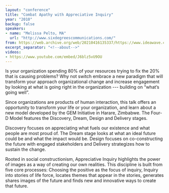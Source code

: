 ```yaml
---
layout: "conference"
title: "Combat Apathy with Appreciative Inquiry"
year: "2010"
backup: false
speakers:
- name: "Melissa Pelto, MA"
  url: "http://www.sixdegreescommunications.com/"
from: https://web.archive.org/web/20210416135337/https://www.ideawave.ca/the-conference/combat-apathy-with-appreciative-inquiry
excerpt_separator: "<!--about-->"
videos:
- https://www.youtube.com/embed/J6blz5vU9OU
---
```


Is your organization spending 80% of your resources trying to fix the 20% that
is causing problems? Why not switch embrace a new paradigm that will transform
your approach organizational change and increase engagement by looking at what
is going right in the organization --- building on “what’s going well”.  

Since organizations are products of human interaction, this talk offers an
opportunity to transform your life or your organization, and learn about a new
model developed by the GEM Initiative in Harare, Zimbabwe. The Four-D Model
features the Discovery, Dream, Design and Delivery stages.  

Discovery focuses on appreciating what fuels our existence and what people are
most proud of. The Dream stage looks at what an ideal future could be and what
the impact would be. Design focuses on co-constructing the future with engaged
stakeholders and Delivery strategizes how to sustain the change.  

Rooted in social constructionism, Appreciative Inquiry highlights the power of
images as a way of creating our own realities. This discipline is built from
five core processes: Choosing the positive as the focus of inquiry, Inquiry
into stories of life force, locates themes that appear in the stories,
generates shares images of the future and finds new and innovative ways to
create that future.
